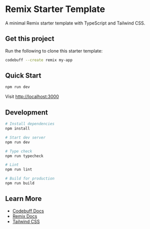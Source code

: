 # Remix Starter Template

A minimal Remix starter template with TypeScript and Tailwind CSS.

## Get this project

Run the following to clone this starter template:

```bash
codebuff --create remix my-app
```

## Quick Start

```bash
npm run dev
```

Visit [http://localhost:3000](http://localhost:3000)

## Development

```bash
# Install dependencies
npm install

# Start dev server
npm run dev

# Type check
npm run typecheck

# Lint
npm run lint

# Build for production
npm run build
```

## Learn More

- [Codebuff Docs](https://www.codebuff.com/docs)
- [Remix Docs](https://remix.run/docs)
- [Tailwind CSS](https://tailwindcss.com)
